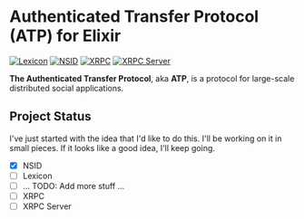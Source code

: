 # Authenticated Transfer Protocol (ATP) for Elixir

[![Lexicon](https://github.com/ryanwinchester/atproto/actions/workflows/lexicon.yml/badge.svg)](https://github.com/ryanwinchester/atproto/actions/workflows/lexicon.yml)
 [![NSID](https://github.com/ryanwinchester/atproto/actions/workflows/nsid.yml/badge.svg)](https://github.com/ryanwinchester/atproto/actions/workflows/nsid.yml)
 [![XRPC](https://github.com/ryanwinchester/atproto/actions/workflows/xrpc.yml/badge.svg)](https://github.com/ryanwinchester/atproto/actions/workflows/xrpc.yml)
 [![XRPC Server](https://github.com/ryanwinchester/atproto/actions/workflows/xrpc-server.yml/badge.svg)](https://github.com/ryanwinchester/atproto/actions/workflows/xrpc-server.yml)

**The Authenticated Transfer Protocol**, aka **ATP**, is a protocol for large-scale distributed social applications.

## Project Status

I've just started with the idea that I'd like to do this. I'll be working on it
in small pieces. If it looks like a good idea, I'll keep going.

- [x] NSID
- [ ] Lexicon
- [ ] ... TODO: Add more stuff ...
- [ ] XRPC
- [ ] XRPC Server
